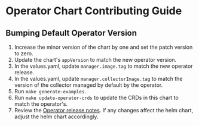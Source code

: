 # Operator Chart Contributing Guide

## Bumping Default Operator Version

1. Increase the minor version of the chart by one and set the patch version to zero.
2. Update the chart's `appVersion` to match the new operator version.
3. In the values.yaml, update `manager.image.tag` to match the new operator release.
4. In the values.yaml, update `manager.collectorImage.tag` to match the version of the collector managed by default by the operator.
5. Run `make generate-examples`.
6. Run `make update-operator-crds` to update the CRDs in this chart to match the operator's.
7. Review the [Operator release notes](https://github.com/open-telemetry/opentelemetry-operator/releases).  If any changes affect the helm chart, adjust the helm chart accordingly.
